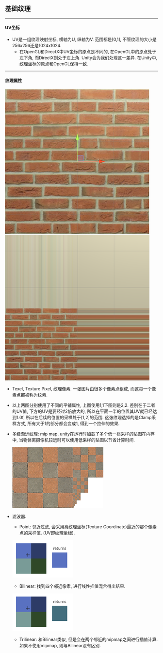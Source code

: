 ## **基础纹理**
---------------------------------------------------------------------------
#### **UV坐标**
- UV是一组纹理映射坐标, 横轴为U, 纵轴为V. 范围都是[0,1], 不管纹理的大小是256x256还是1024x1024.
  - 在OpenGL和DirectX中UV坐标的原点是不同的, 在OpenGL中的原点处于左下角, 而DirectX则处于左上角. Unity会为我们处理这一差异. 在Unity中, 纹理坐标的原点和OpenGL保持一致.
---------------------------------------------------------------------------
#### **纹理属性**
![](T1.png)![](T2.png)
- Texel, Texture Pixel, 纹理像素. 一张图片由很多个像素点组成, 而这每一个像素点都被称为纹素.
- 以上两图分别使用了不同的平铺属性, 上图使用1,1下图则是2,2. 差别在于二者的UV值, 下方的UV是要经过2倍放大的, 所以在平面一半的位置其UV就已经达到1.0f, 所以在后续的位置的采样处于[1,2]的范围. 这张纹理选择的是Clamp采样方式, 所有大于1的部分都会变成1, 得到一个拉伸的效果.
- 多级渐远纹理: mip map. unity在运行时加载了多个低一档采样的贴图在内存中, 当物体离摄像机较远时可以使用低采样的贴图以节省计算时间.

  ![](mipmaps.png)
- 滤波器.
  - Point: 邻近过滤, 会采用离纹理坐标(Texture Coordinate)最近的那个像素点的采样值. (UV即纹理坐标).
  
  ![](filter_nearest.png)
  - Bilinear: 找到四个邻近像素, 进行线性插值混合得出结果.
  
  ![](filter_linear.png)
  - Trilinear: 和Bilinear类似, 但是会在两个邻近的mipmap之间进行插值计算. 如果不使用mipmap, 则与Bilinear没有区别.